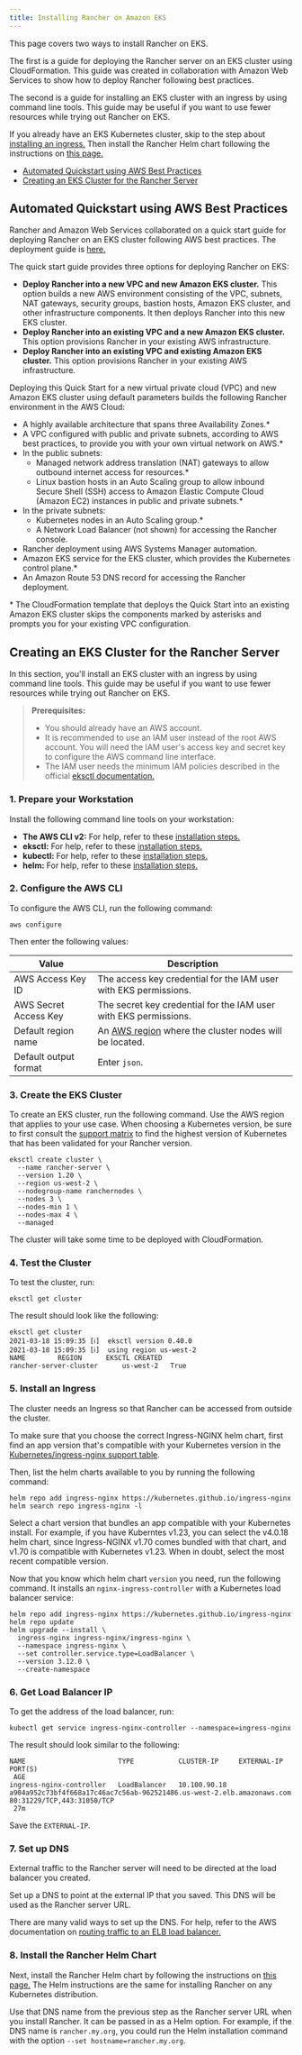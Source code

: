 ```yaml
---
title: Installing Rancher on Amazon EKS
---
```


This page covers two ways to install Rancher on EKS.

The first is a guide for deploying the Rancher server on an EKS cluster using CloudFormation. This guide was created in collaboration with Amazon Web Services to show how to deploy Rancher following best practices.

The second is a guide for installing an EKS cluster with an ingress by using command line tools. This guide may be useful if you want to use fewer resources while trying out Rancher on EKS.

If you already have an EKS Kubernetes cluster, skip to the step about [installing an ingress.](#5-install-an-ingress) Then install the Rancher Helm chart following the instructions on [this page.](../../../pages-for-subheaders/install-upgrade-on-a-kubernetes-cluster.md#install-the-rancher-helm-chart)

- [Automated Quickstart using AWS Best Practices](#automated-quickstart-using-aws-best-practices)
- [Creating an EKS Cluster for the Rancher Server](#creating-an-eks-cluster-for-the-rancher-server)

## Automated Quickstart using AWS Best Practices

Rancher and Amazon Web Services collaborated on a quick start guide for deploying Rancher on an EKS cluster following AWS best practices. The deployment guide is [here.](https://aws-quickstart.github.io/quickstart-eks-rancher/)

The quick start guide provides three options for deploying Rancher on EKS:

- **Deploy Rancher into a new VPC and new Amazon EKS cluster.** This option builds a new AWS environment consisting of the VPC, subnets, NAT gateways, security groups, bastion hosts, Amazon EKS cluster, and other infrastructure components. It then deploys Rancher into this new EKS cluster.
- **Deploy Rancher into an existing VPC and a new Amazon EKS cluster.** This option provisions Rancher in your existing AWS infrastructure.
- **Deploy Rancher into an existing VPC and existing Amazon EKS cluster.** This option provisions Rancher in your existing AWS infrastructure.

Deploying this Quick Start for a new virtual private cloud (VPC) and new Amazon EKS cluster using default parameters builds the following Rancher environment in the AWS Cloud:

- A highly available architecture that spans three Availability Zones.*
- A VPC configured with public and private subnets, according to AWS best practices, to provide you with your own virtual network on AWS.*
- In the public subnets:
  - Managed network address translation (NAT) gateways to allow outbound internet access for resources.*
  - Linux bastion hosts in an Auto Scaling group to allow inbound Secure Shell (SSH) access to Amazon Elastic Compute Cloud (Amazon EC2) instances in public and private subnets.*
- In the private subnets:
  - Kubernetes nodes in an Auto Scaling group.*
  - A Network Load Balancer (not shown) for accessing the Rancher console.
- Rancher deployment using AWS Systems Manager automation.
- Amazon EKS service for the EKS cluster, which provides the Kubernetes control plane.*
- An Amazon Route 53 DNS record for accessing the Rancher deployment.

\* The CloudFormation template that deploys the Quick Start into an existing Amazon EKS cluster skips the components marked by asterisks and prompts you for your existing VPC configuration.

## Creating an EKS Cluster for the Rancher Server

In this section, you'll install an EKS cluster with an ingress by using command line tools. This guide may be useful if you want to use fewer resources while trying out Rancher on EKS.

> **Prerequisites:**
>
> - You should already have an AWS account.
> - It is recommended to use an IAM user instead of the root AWS account. You will need the IAM user's access key and secret key to configure the AWS command line interface.
> - The IAM user needs the minimum IAM policies described in the official [eksctl documentation.](https://eksctl.io/usage/minimum-iam-policies/)

### 1. Prepare your Workstation

Install the following command line tools on your workstation:

- **The AWS CLI v2:** For help, refer to these [installation steps.](https://docs.aws.amazon.com/cli/latest/userguide/install-cliv2.html)
- **eksctl:** For help, refer to these [installation steps.](https://docs.aws.amazon.com/eks/latest/userguide/eksctl.html)
- **kubectl:** For help, refer to these [installation steps.](https://docs.aws.amazon.com/eks/latest/userguide/install-kubectl.html)
- **helm:** For help, refer to these [installation steps.](https://helm.sh/docs/intro/install/)

### 2. Configure the AWS CLI

To configure the AWS CLI, run the following command:

```
aws configure
```

Then enter the following values:

| Value | Description |
|-------|-------------|
| AWS Access Key ID | The access key credential for the IAM user with EKS permissions. |
| AWS Secret Access Key | The secret key credential for the IAM user with EKS permissions. |
| Default region name | An [AWS region](https://docs.aws.amazon.com/AmazonRDS/latest/UserGuide/Concepts.RegionsAndAvailabilityZones.html#Concepts.RegionsAndAvailabilityZones.Regions) where the cluster nodes will be located. |
| Default output format | Enter `json`. |

### 3. Create the EKS Cluster

To create an EKS cluster, run the following command. Use the AWS region that applies to your use case. When choosing a Kubernetes version, be sure to first consult the [support matrix](https://rancher.com/support-matrix/) to find the highest version of Kubernetes that has been validated for your Rancher version.

```
eksctl create cluster \
  --name rancher-server \
  --version 1.20 \
  --region us-west-2 \
  --nodegroup-name ranchernodes \
  --nodes 3 \
  --nodes-min 1 \
  --nodes-max 4 \
  --managed
```

The cluster will take some time to be deployed with CloudFormation.

### 4. Test the Cluster

To test the cluster, run:

```
eksctl get cluster
```

The result should look like the following:

```
eksctl get cluster
2021-03-18 15:09:35 [ℹ]  eksctl version 0.40.0
2021-03-18 15:09:35 [ℹ]  using region us-west-2
NAME		REGION		EKSCTL CREATED
rancher-server-cluster		us-west-2	True
```

### 5. Install an Ingress

The cluster needs an Ingress so that Rancher can be accessed from outside the cluster.

To make sure that you choose the correct Ingress-NGINX helm chart, first find an app version that's compatible with your Kubernetes version in the [Kubernetes/ingress-nginx support table](https://github.com/kubernetes/ingress-nginx#supported-versions-table). 

Then, list the helm charts available to you by running the following command:

```
helm repo add ingress-nginx https://kubernetes.github.io/ingress-nginx
helm search repo ingress-nginx -l
```

Select a chart version that bundles an app compatible with your Kubernetes install. For example, if you have Kuberntes v1.23, you can select the v4.0.18 helm chart, since Ingress-NGINX v1.70 comes bundled with that chart, and v1.70 is compatible with Kubernetes v1.23. When in doubt, select the most recent compatible version.

Now that you know which helm chart `version` you need, run the following command. It installs an `nginx-ingress-controller` with a Kubernetes load balancer service:

```
helm repo add ingress-nginx https://kubernetes.github.io/ingress-nginx
helm repo update
helm upgrade --install \
  ingress-nginx ingress-nginx/ingress-nginx \
  --namespace ingress-nginx \
  --set controller.service.type=LoadBalancer \
  --version 3.12.0 \
  --create-namespace
```

### 6. Get Load Balancer IP

To get the address of the load balancer, run:

```
kubectl get service ingress-nginx-controller --namespace=ingress-nginx
```

The result should look similar to the following:

```
NAME                       TYPE           CLUSTER-IP     EXTERNAL-IP                                                              PORT(S)
 AGE
ingress-nginx-controller   LoadBalancer   10.100.90.18   a904a952c73bf4f668a17c46ac7c56ab-962521486.us-west-2.elb.amazonaws.com   80:31229/TCP,443:31050/TCP
 27m
```

Save the `EXTERNAL-IP`.

### 7. Set up DNS

External traffic to the Rancher server will need to be directed at the load balancer you created.

Set up a DNS to point at the external IP that you saved. This DNS will be used as the Rancher server URL.

There are many valid ways to set up the DNS. For help, refer to the AWS documentation on [routing traffic to an ELB load balancer.](https://docs.aws.amazon.com/Route53/latest/DeveloperGuide/routing-to-elb-load-balancer.html)

### 8. Install the Rancher Helm Chart

Next, install the Rancher Helm chart by following the instructions on [this page.](../../../pages-for-subheaders/install-upgrade-on-a-kubernetes-cluster.md#install-the-rancher-helm-chart) The Helm instructions are the same for installing Rancher on any Kubernetes distribution.

Use that DNS name from the previous step as the Rancher server URL when you install Rancher. It can be passed in as a Helm option. For example, if the DNS name is `rancher.my.org`, you could run the Helm installation command with the option `--set hostname=rancher.my.org`.
